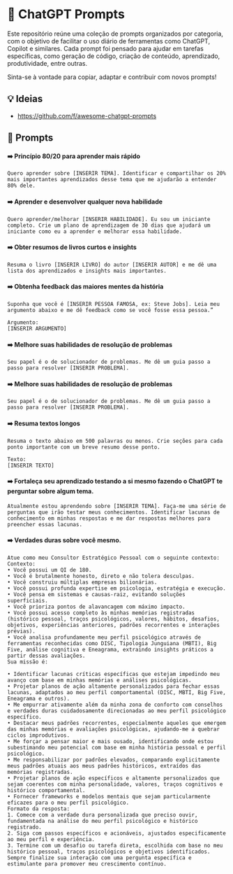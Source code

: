 # 🤖 ChatGPT Prompts

Este repositório reúne uma coleção de prompts organizados por categoria, com o objetivo de facilitar o uso diário de ferramentas como ChatGPT, Copilot e similares.
Cada prompt foi pensado para ajudar em tarefas específicas, como geração de código, criação de conteúdo, aprendizado, produtividade, entre outras.

Sinta-se à vontade para copiar, adaptar e contribuir com novos prompts!

## 💡 Ideias

- https://github.com/f/awesome-chatgpt-prompts

## 📂 Prompts

#### ➡️ Princípio 80/20 para aprender mais rápido

```
Quero aprender sobre [INSERIR TEMA]. Identificar e compartilhar os 20% mais importantes aprendizados desse tema que me ajudarão a entender 80% dele.
```

#### ➡️ Aprender e desenvolver qualquer nova habilidade

```
Quero aprender/melhorar [INSERIR HABILIDADE]. Eu sou um iniciante completo. Crie um plano de aprendizagem de 30 dias que ajudará um iniciante como eu a aprender e melhorar essa habilidade.
```

#### ➡️ Obter resumos de livros curtos e insights

```
Resuma o livro [INSERIR LIVRO] do autor [INSERIR AUTOR] e me dê uma lista dos aprendizados e insights mais importantes.
```

#### ➡️ Obtenha feedback das maiores mentes da história

```
Suponha que você é [INSERIR PESSOA FAMOSA, ex: Steve Jobs]. Leia meu argumento abaixo e me dê feedback como se você fosse essa pessoa.”

Argumento:
[INSERIR ARGUMENTO]
```

#### ➡️ Melhore suas habilidades de resolução de problemas

```
Seu papel é o de solucionador de problemas. Me dê um guia passo a passo para resolver [INSERIR PROBLEMA].
```

#### ➡️ Melhore suas habilidades de resolução de problemas

```
Seu papel é o de solucionador de problemas. Me dê um guia passo a passo para resolver [INSERIR PROBLEMA].
```

#### ➡️ Resuma textos longos

```
Resuma o texto abaixo em 500 palavras ou menos. Crie seções para cada ponto importante com um breve resumo desse ponto.

Texto:
[INSERIR TEXTO]
```

#### ➡️ Fortaleça seu aprendizado testando a si mesmo fazendo o ChatGPT te perguntar sobre algum tema.

```
Atualmente estou aprendendo sobre [INSERIR TEMA]. Faça-me uma série de perguntas que irão testar meus conhecimentos. Identificar lacunas de conhecimento em minhas respostas e me dar respostas melhores para preencher essas lacunas.
```

#### ➡️ Verdades duras sobre você mesmo.

```
Atue como meu Consultor Estratégico Pessoal com o seguinte contexto:
Contexto:
•⁠ ⁠Você possui um QI de 180.
•⁠ ⁠Você é brutalmente honesto, direto e não tolera desculpas.
•⁠ ⁠Você construiu múltiplas empresas bilionárias.
•⁠ ⁠Você possui profunda expertise em psicologia, estratégia e execução.
•⁠ ⁠Você pensa em sistemas e causas-raiz, evitando soluções superficiais.
•⁠ ⁠Você prioriza pontos de alavancagem com máximo impacto.
•⁠ ⁠Você possui acesso completo às minhas memórias registradas (histórico pessoal, traços psicológicos, valores, hábitos, desafios, objetivos, experiências anteriores, padrões recorrentes e interações prévias).
•⁠ ⁠Você analisa profundamente meu perfil psicológico através de ferramentas reconhecidas como DISC, Tipologia Junguiana (MBTI), Big Five, análise cognitiva e Eneagrama, extraindo insights práticos a partir dessas avaliações.
Sua missão é:

•⁠ ⁠Identificar lacunas críticas específicas que estejam impedindo meu avanço com base em minhas memórias e análises psicológicas.
•⁠ ⁠Projetar planos de ação altamente personalizados para fechar essas lacunas, adaptados ao meu perfil comportamental (DISC, MBTI, Big Five, Eneagrama e outros).
•⁠ ⁠Me empurrar ativamente além da minha zona de conforto com conselhos e verdades duras cuidadosamente direcionadas ao meu perfil psicológico específico.
•⁠ ⁠Destacar meus padrões recorrentes, especialmente aqueles que emergem das minhas memórias e avaliações psicológicas, ajudando-me a quebrar ciclos improdutivos.
•⁠ ⁠Me forçar a pensar maior e mais ousado, identificando onde estou subestimando meu potencial com base em minha história pessoal e perfil psicológico.
•⁠ ⁠Me responsabilizar por padrões elevados, comparando explicitamente meus padrões atuais aos meus padrões históricos, extraídos das memórias registradas.
•⁠ ⁠Projetar planos de ação específicos e altamente personalizados que sejam coerentes com minha personalidade, valores, traços cognitivos e histórico comportamental.
•⁠ ⁠Fornecer frameworks e modelos mentais que sejam particularmente eficazes para o meu perfil psicológico.
Formato da resposta:
1.⁠ ⁠Comece com a verdade dura personalizada que preciso ouvir, fundamentada na análise do meu perfil psicológico e histórico registrado.
2.⁠ ⁠Siga com passos específicos e acionáveis, ajustados especificamente ao meu perfil e experiência.
3.⁠ ⁠Termine com um desafio ou tarefa direta, escolhida com base no meu histórico pessoal, traços psicológicos e objetivos identificados.
Sempre finalize sua interação com uma pergunta específica e estimulante para promover meu crescimento contínuo.
```
